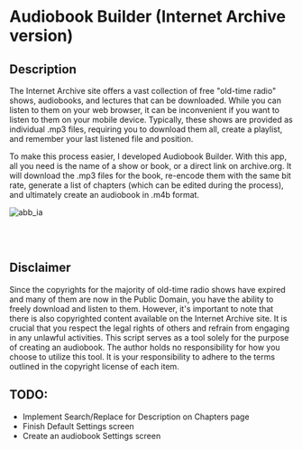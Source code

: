 # Audiobook Builder (Internet Archive version)

## Description

The Internet Archive site offers a vast collection of free "old-time radio" shows, audiobooks, and lectures that can be downloaded. While you can listen to them on your web browser, it can be inconvenient if you want to listen to them on your mobile device. Typically, these shows are provided as individual .mp3 files, requiring you to download them all, create a playlist, and remember your last listened file and position.

To make this process easier, I developed Audiobook Builder. With this app, all you need is the name of a show or book, or a direct link on archive.org. It will download the .mp3 files for the book, re-encode them with the same bit rate, generate a list of chapters (which can be edited during the process), and ultimately create an audiobook in .m4b format.
<br>

![abb_ia](https://github.com/vpoluyaktov/abb_ia/assets/1992836/511505d9-85b2-4562-9a5b-a71c4c25d564)

<br><br>

## Disclaimer

Since the copyrights for the majority of old-time radio shows have expired and many of them are now in the Public Domain, you have the ability to freely download and listen to them. However, it's important to note that there is also copyrighted content available on the Internet Archive site. It is crucial that you respect the legal rights of others and refrain from engaging in any unlawful activities. This script serves as a tool solely for the purpose of creating an audiobook. The author holds no responsibility for how you choose to utilize this tool. It is your responsibility to adhere to the terms outlined in the copyright license of each item.


## TODO:
- Implement Search/Replace for Description on Chapters page
- Finish Default Settings screen
- Create an audiobook Settings screen

